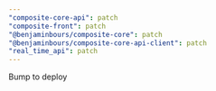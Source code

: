 ```yaml
---
"composite-core-api": patch
"composite-front": patch
"@benjaminbours/composite-core": patch
"@benjaminbours/composite-core-api-client": patch
"real_time_api": patch
---
```


Bump to deploy

